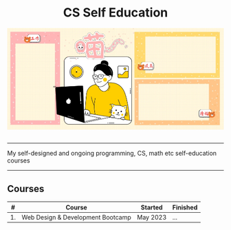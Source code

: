 <div align="center">
  <h1>CS Self Education</h1>
  <img src="banner.jpg" align="center"/>
  <br/><br/>
</div>

---

My self-designed and ongoing programming, CS, math etc self-education courses

---

## Courses

| # | Course | Started | Finished |
| ----------- | ----------- | ----------- | ----------- |
| 1. | Web Design & Development Bootcamp | May 2023 | ... |
